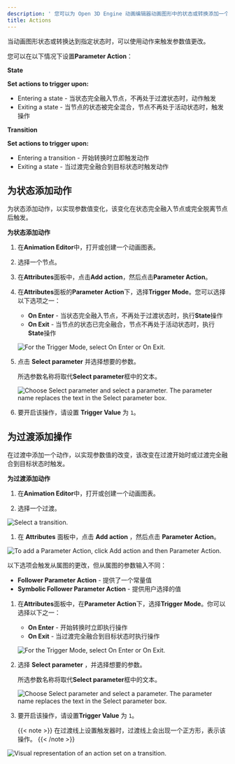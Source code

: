 ```yaml
---
description: ' 您可以为 Open 3D Engine 动画编辑器动画图形中的状态或转换添加一个动作，以触发参数值变化。 '
title: Actions
---
```


当动画图形状态或转换达到指定状态时，可以使用动作来触发参数值更改。

您可以在以下情况下设置**Parameter Action**：

**State**

**Set actions to trigger upon:**
+ Entering a state - 当状态完全融入节点，不再处于过渡状态时，动作触发
+ Exiting a state - 当节点的状态被完全混合，节点不再处于活动状态时，触发操作

**Transition**

**Set actions to trigger upon:**
+ Entering a transition - 开始转换时立即触发动作
+ Exiting a state - 当过渡完全融合到目标状态时触发动作

## 为状态添加动作

为状态添加动作，以实现参数值变化，该变化在状态完全融入节点或完全脱离节点后触发。

**为状态添加动作**

1. 在**Animation Editor**中，打开或创建一个动画图表。

1. 选择一个节点。

1. 在**Attributes**面板中，点击**Add action**，然后点击**Parameter Action**。

1. 在**Attributes**面板的**Parameter Action**下，选择**Trigger Mode**。您可以选择以下选项之一：
   + **On Enter** - 当状态完全融入节点，不再处于过渡状态时，执行**State**操作
   + **On Exit** - 当节点的状态已完全融合，节点不再处于活动状态时，执行**State**操作

   ![For the Trigger Mode, select On Enter or On Exit.](/images/user-guide/actor-animation/char-animation-editor-actions-triggermode.png)

1. 点击 **Select parameter** 并选择想要的参数。

   所选参数名称将取代**Select parameter**框中的文本。

   ![Choose Select parameter and select a parameter. The parameter name replaces the text in the Select parameter box.](/images/user-guide/actor-animation/char-animation-editor-actions-selectaction.png)

1. 要开启该操作，请设置 **Trigger Value** 为 `1`。

## 为过渡添加操作

在过渡中添加一个动作，以实现参数值的改变，该改变在过渡开始时或过渡完全融合到目标状态时触发。

**为过渡添加动作**

1. 在**Animation Editor**中，打开或创建一个动画图表。

1. 选择一个过渡。

![Select a transition.](/images/user-guide/actor-animation/char-animation-editor-actions-transition.png)

1. 在 **Attributes** 面板中，点击 **Add action** ，然后点击 **Parameter Action**。

![To add a Parameter Action, click Add action and then Parameter Action.](/images/user-guide/actor-animation/char-animation-editor-actions-addaction-transition.png)

以下选项会触发从属图的更改，但从属图的参数输入不同：
   + **Follower Parameter Action** - 提供了一个常量值
   + **Symbolic Follower Parameter Action** - 提供用户选择的值

1. 在**Attributes**面板中，在**Parameter Action**下，选择**Trigger Mode**。你可以选择以下之一：
   + **On Enter** - 开始转换时立即执行操作
   + **On Exit** - 当过渡完全融合到目标状态时执行操作

   ![For the Trigger Mode, select On Enter or On Exit.](/images/user-guide/actor-animation/char-animation-editor-actions-triggermode.png)

1. 选择 **Select parameter** ，并选择想要的参数。

   所选参数名称将取代**Select parameter**框中的文本。

   ![Choose Select parameter and select a parameter. The parameter name replaces the text in the Select parameter box.](/images/user-guide/actor-animation/char-animation-editor-actions-selectaction.png)

1. 要开启该操作，请设置**Trigger Value** 为 `1`。

    {{< note >}}
   在过渡线上设置触发器时，过渡线上会出现一个正方形，表示该操作。
{{< /note >}}

![Visual representation of an action set on a transition.](/images/user-guide/actor-animation/char-animation-editor-actions-square.png)
